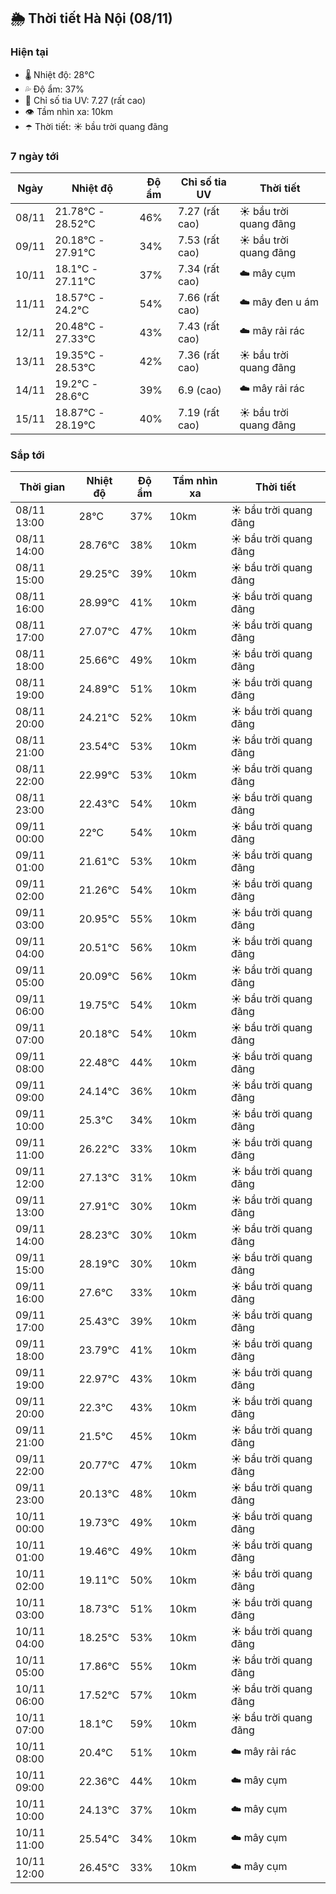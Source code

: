 ## 🌦️ Thời tiết Hà Nội (08/11)

### Hiện tại

- 🌡️ Nhiệt độ: 28℃
- 💦 Độ ẩm: 37%
- 🌟 Chỉ số tia UV: 7.27 (rất cao)
- 👁️ Tầm nhìn xa: 10km
- ☂️ Thời tiết: ☀️ bầu trời quang đãng

### 7 ngày tới

| Ngày | Nhiệt độ | Độ ẩm | Chỉ số tia UV | Thời tiết |
| --- | --- | --- | --- | --- |
| 08/11 | 21.78℃ - 28.52℃ | 46% | 7.27 (rất cao) | ☀️ bầu trời quang đãng |
| 09/11 | 20.18℃ - 27.91℃ | 34% | 7.53 (rất cao) | ☀️ bầu trời quang đãng |
| 10/11 | 18.1℃ - 27.11℃ | 37% | 7.34 (rất cao) | ☁️ mây cụm |
| 11/11 | 18.57℃ - 24.2℃ | 54% | 7.66 (rất cao) | ☁️ mây đen u ám |
| 12/11 | 20.48℃ - 27.33℃ | 43% | 7.43 (rất cao) | ☁️ mây rải rác |
| 13/11 | 19.35℃ - 28.53℃ | 42% | 7.36 (rất cao) | ☀️ bầu trời quang đãng |
| 14/11 | 19.2℃ - 28.6℃ | 39% | 6.9 (cao) | ☁️ mây rải rác |
| 15/11 | 18.87℃ - 28.19℃ | 40% | 7.19 (rất cao) | ☀️ bầu trời quang đãng |

### Sắp tới

| Thời gian | Nhiệt độ | Độ ẩm | Tầm nhìn xa | Thời tiết |
| --- | --- | --- | --- | --- |
| 08/11 13:00 | 28℃ | 37% | 10km | ☀️ bầu trời quang đãng |
| 08/11 14:00 | 28.76℃ | 38% | 10km | ☀️ bầu trời quang đãng |
| 08/11 15:00 | 29.25℃ | 39% | 10km | ☀️ bầu trời quang đãng |
| 08/11 16:00 | 28.99℃ | 41% | 10km | ☀️ bầu trời quang đãng |
| 08/11 17:00 | 27.07℃ | 47% | 10km | ☀️ bầu trời quang đãng |
| 08/11 18:00 | 25.66℃ | 49% | 10km | ☀️ bầu trời quang đãng |
| 08/11 19:00 | 24.89℃ | 51% | 10km | ☀️ bầu trời quang đãng |
| 08/11 20:00 | 24.21℃ | 52% | 10km | ☀️ bầu trời quang đãng |
| 08/11 21:00 | 23.54℃ | 53% | 10km | ☀️ bầu trời quang đãng |
| 08/11 22:00 | 22.99℃ | 53% | 10km | ☀️ bầu trời quang đãng |
| 08/11 23:00 | 22.43℃ | 54% | 10km | ☀️ bầu trời quang đãng |
| 09/11 00:00 | 22℃ | 54% | 10km | ☀️ bầu trời quang đãng |
| 09/11 01:00 | 21.61℃ | 53% | 10km | ☀️ bầu trời quang đãng |
| 09/11 02:00 | 21.26℃ | 54% | 10km | ☀️ bầu trời quang đãng |
| 09/11 03:00 | 20.95℃ | 55% | 10km | ☀️ bầu trời quang đãng |
| 09/11 04:00 | 20.51℃ | 56% | 10km | ☀️ bầu trời quang đãng |
| 09/11 05:00 | 20.09℃ | 56% | 10km | ☀️ bầu trời quang đãng |
| 09/11 06:00 | 19.75℃ | 54% | 10km | ☀️ bầu trời quang đãng |
| 09/11 07:00 | 20.18℃ | 54% | 10km | ☀️ bầu trời quang đãng |
| 09/11 08:00 | 22.48℃ | 44% | 10km | ☀️ bầu trời quang đãng |
| 09/11 09:00 | 24.14℃ | 36% | 10km | ☀️ bầu trời quang đãng |
| 09/11 10:00 | 25.3℃ | 34% | 10km | ☀️ bầu trời quang đãng |
| 09/11 11:00 | 26.22℃ | 33% | 10km | ☀️ bầu trời quang đãng |
| 09/11 12:00 | 27.13℃ | 31% | 10km | ☀️ bầu trời quang đãng |
| 09/11 13:00 | 27.91℃ | 30% | 10km | ☀️ bầu trời quang đãng |
| 09/11 14:00 | 28.23℃ | 30% | 10km | ☀️ bầu trời quang đãng |
| 09/11 15:00 | 28.19℃ | 30% | 10km | ☀️ bầu trời quang đãng |
| 09/11 16:00 | 27.6℃ | 33% | 10km | ☀️ bầu trời quang đãng |
| 09/11 17:00 | 25.43℃ | 39% | 10km | ☀️ bầu trời quang đãng |
| 09/11 18:00 | 23.79℃ | 41% | 10km | ☀️ bầu trời quang đãng |
| 09/11 19:00 | 22.97℃ | 43% | 10km | ☀️ bầu trời quang đãng |
| 09/11 20:00 | 22.3℃ | 43% | 10km | ☀️ bầu trời quang đãng |
| 09/11 21:00 | 21.5℃ | 45% | 10km | ☀️ bầu trời quang đãng |
| 09/11 22:00 | 20.77℃ | 47% | 10km | ☀️ bầu trời quang đãng |
| 09/11 23:00 | 20.13℃ | 48% | 10km | ☀️ bầu trời quang đãng |
| 10/11 00:00 | 19.73℃ | 49% | 10km | ☀️ bầu trời quang đãng |
| 10/11 01:00 | 19.46℃ | 49% | 10km | ☀️ bầu trời quang đãng |
| 10/11 02:00 | 19.11℃ | 50% | 10km | ☀️ bầu trời quang đãng |
| 10/11 03:00 | 18.73℃ | 51% | 10km | ☀️ bầu trời quang đãng |
| 10/11 04:00 | 18.25℃ | 53% | 10km | ☀️ bầu trời quang đãng |
| 10/11 05:00 | 17.86℃ | 55% | 10km | ☀️ bầu trời quang đãng |
| 10/11 06:00 | 17.52℃ | 57% | 10km | ☀️ bầu trời quang đãng |
| 10/11 07:00 | 18.1℃ | 59% | 10km | ☀️ bầu trời quang đãng |
| 10/11 08:00 | 20.4℃ | 51% | 10km | ☁️ mây rải rác |
| 10/11 09:00 | 22.36℃ | 44% | 10km | ☁️ mây cụm |
| 10/11 10:00 | 24.13℃ | 37% | 10km | ☁️ mây cụm |
| 10/11 11:00 | 25.54℃ | 34% | 10km | ☁️ mây cụm |
| 10/11 12:00 | 26.45℃ | 33% | 10km | ☁️ mây cụm |
